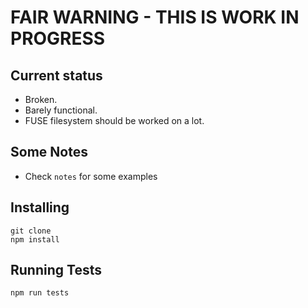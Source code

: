 # FAIR WARNING - THIS IS WORK IN PROGRESS

## Current status
 * Broken.
 * Barely functional.
 * FUSE filesystem should be worked on a lot.

## Some Notes
 * Check `notes` for some examples

## Installing
```
git clone
npm install
```

## Running Tests
```
npm run tests
```

